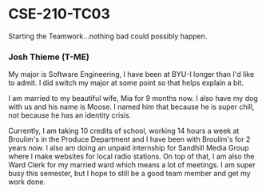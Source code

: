 # CSE-210-TC03
 Starting the Teamwork...nothing bad could possibly happen.
 
 ### Josh Thieme (T-ME)
 My major is Software Engineering, I have been at BYU-I
 longer than I'd like to admit. I did switch my major at
 some point so that helps explain a bit.
 
 I am married to my beautiful wife, Mia for 9 months now.
 I also have my dog with us and his name is Moose.
 I named him that because he is super chill, not because
 he has an identity crisis.
 
 Currently, I am taking 10 credits of school, working 14
 hours a week at Broulim's in the Produce Department and
 I have been with Broulim's for 2 years now. I also am
 doing an unpaid internship for Sandhill Media Group where I 
 make websites for local radio stations. On top of that, 
 I am also the Ward Clerk for my married ward which means 
 a lot of meetings. I am super busy this semester, but I 
 hope to still be a good team member and get my work done.
